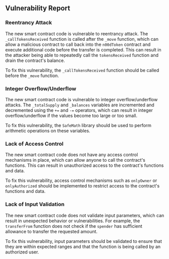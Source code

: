 

## Vulnerability Report

### Reentrancy Attack

The new smart contract code is vulnerable to reentrancy attack. The `_callTokensReceived` function is called after the `_move` function, which can allow a malicious contract to call back into the `n00dToken` contract and execute additional code before the transfer is completed. This can result in the attacker being able to repeatedly call the `tokensReceived` function and drain the contract's balance.

To fix this vulnerability, the `_callTokensReceived` function should be called before the `_move` function.

### Integer Overflow/Underflow

The new smart contract code is vulnerable to integer overflow/underflow attacks. The `_totalSupply` and `_balances` variables are incremented and decremented using the `+=` and `-=` operators, which can result in integer overflow/underflow if the values become too large or too small.

To fix this vulnerability, the `SafeMath` library should be used to perform arithmetic operations on these variables.

### Lack of Access Control

The new smart contract code does not have any access control mechanisms in place, which can allow anyone to call the contract's functions. This can result in unauthorized access to the contract's functions and data.

To fix this vulnerability, access control mechanisms such as `onlyOwner` or `onlyAuthorized` should be implemented to restrict access to the contract's functions and data.

### Lack of Input Validation

The new smart contract code does not validate input parameters, which can result in unexpected behavior or vulnerabilities. For example, the `transferFrom` function does not check if the `spender` has sufficient allowance to transfer the requested amount.

To fix this vulnerability, input parameters should be validated to ensure that they are within expected ranges and that the function is being called by an authorized user.